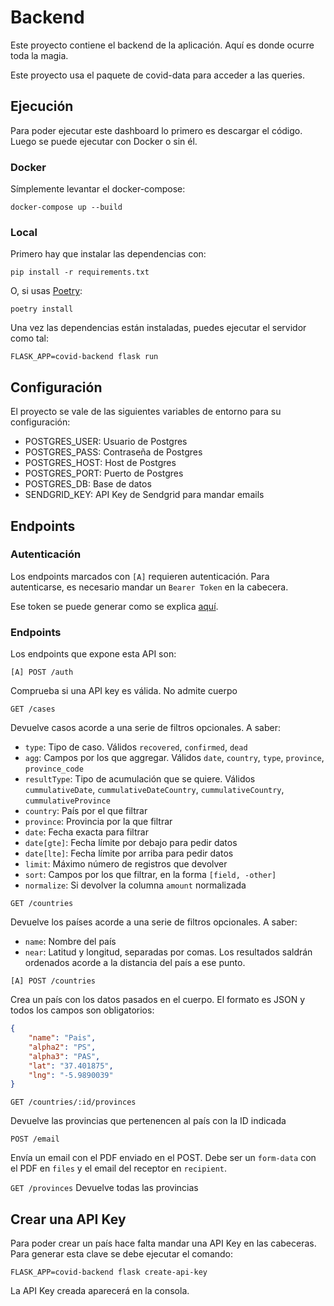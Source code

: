 # Backend

Este proyecto contiene el backend de la aplicación. Aquí es donde ocurre toda la magia.

Este proyecto usa el paquete de covid-data para acceder a las queries.

## Ejecución

Para poder ejecutar este dashboard lo primero es descargar el código. Luego se puede ejecutar con Docker o sin él.

### Docker

Símplemente levantar el docker-compose:

```
docker-compose up --build
```

### Local

Primero hay que instalar las dependencias con:

```
pip install -r requirements.txt
```

O, si usas [Poetry](https://python-poetry.org/):

```
poetry install
```

Una vez las dependencias están instaladas, puedes ejecutar el servidor como tal:

```
FLASK_APP=covid-backend flask run
```

## Configuración

El proyecto se vale de las siguientes variables de entorno para su configuración:

- POSTGRES_USER: Usuario de Postgres
- POSTGRES_PASS: Contraseña de Postgres
- POSTGRES_HOST: Host de Postgres
- POSTGRES_PORT: Puerto de Postgres
- POSTGRES_DB: Base de datos
- SENDGRID_KEY: API Key de Sendgrid para mandar emails

## Endpoints

### Autenticación

Los endpoints marcados con `[A]` requieren autenticación. Para autenticarse, es necesario mandar un `Bearer Token` en la cabecera.

Ese token se puede generar como se explica [aquí](#api_key).

### Endpoints

Los endpoints que expone esta API son:

`[A] POST /auth`

Comprueba si una API key es válida. No admite cuerpo

`GET /cases`

Devuelve casos acorde a una serie de filtros opcionales. A saber:

- `type`: Tipo de caso. Válidos `recovered`, `confirmed`, `dead`
- `agg`: Campos por los que aggregar. Válidos `date`, `country`, `type`, `province`, `province_code`
- `resultType`: Tipo de acumulación que se quiere. Válidos `cummulativeDate`, `cummulativeDateCountry`, `cummulativeCountry`, `cummulativeProvince`
- `country`: País por el que filtrar
- `province`: Provincia por la que filtrar
- `date`: Fecha exacta para filtrar
- `date[gte]`: Fecha límite por debajo para pedir datos
- `date[lte]`: Fecha límite por arriba para pedir datos
- `limit`: Máximo número de registros que devolver
- `sort`: Campos por los que filtrar, en la forma `[field, -other]`
- `normalize`: Si devolver la columna `amount` normalizada

`GET /countries`

Devuelve los países acorde a una serie de filtros opcionales. A saber:

- `name`: Nombre del país
- `near`: Latitud y longitud, separadas por comas. Los resultados saldrán ordenados acorde a la distancia del país a ese punto.

`[A] POST /countries`

Crea un país con los datos pasados en el cuerpo. El formato es JSON y todos los campos son obligatorios:

```json
{
    "name": "Pais",
    "alpha2": "PS",
    "alpha3": "PAS",
    "lat": "37.401875",
    "lng": "-5.9890039"
}
```

`GET /countries/:id/provinces`

Devuelve las provincias que pertenencen al país con la ID indicada

`POST /email`

Envía un email con el PDF enviado en el POST. Debe ser un `form-data` con el PDF en `files` y el email del receptor en `recipient`.

`GET /provinces`
Devuelve todas las provincias

## Crear una API Key <a name="api_key"></a>

Para poder crear un país hace falta mandar una API Key en las cabeceras. Para generar esta clave se debe ejecutar el comando:

```
FLASK_APP=covid-backend flask create-api-key
```

La API Key creada aparecerá en la consola.
